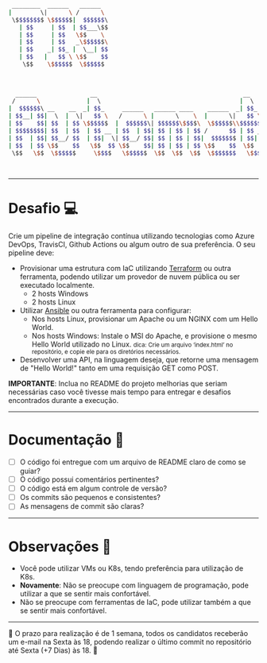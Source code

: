 ```bash
 ________  ______   ______                                                                       
|        \|      \ /      \                                                                      
 \$$$$$$$$ \$$$$$$|  $$$$$$\                                                                     
   | $$     | $$  | $$___\$$                                                                     
   | $$     | $$   \$$    \                                                                      
   | $$     | $$   _\$$$$$$\                                                                     
   | $$    _| $$_ |  \__| $$                                                                     
   | $$   |   $$ \ \$$    $$                                                                     
    \$$    \$$$$$$  \$$$$$$                                                                      
                                                                                                 
                                                                                                 
                                                                                                 
  ______               __                                         __      __                     
 /      \             |  \                                       |  \    |  \                    
|  $$$$$$\ __    __  _| $$_     ______   ______ ____    ______  _| $$_    \$$  ______   _______  
| $$__| $$|  \  |  \|   $$ \   /      \ |      \    \  |      \|   $$ \  |  \ /      \ |       \ 
| $$    $$| $$  | $$ \$$$$$$  |  $$$$$$\| $$$$$$\$$$$\  \$$$$$$\\$$$$$$  | $$|  $$$$$$\| $$$$$$$\
| $$$$$$$$| $$  | $$  | $$ __ | $$  | $$| $$ | $$ | $$ /      $$ | $$ __ | $$| $$  | $$| $$  | $$
| $$  | $$| $$__/ $$  | $$|  \| $$__/ $$| $$ | $$ | $$|  $$$$$$$ | $$|  \| $$| $$__/ $$| $$  | $$
| $$  | $$ \$$    $$   \$$  $$ \$$    $$| $$ | $$ | $$ \$$    $$  \$$  $$| $$ \$$    $$| $$  | $$
 \$$   \$$  \$$$$$$     \$$$$   \$$$$$$  \$$  \$$  \$$  \$$$$$$$   \$$$$  \$$  \$$$$$$  \$$   \$$
                                                                                                 
                                                                                                 
```                                                                                                 
---
# Desafio 💻
Crie um pipeline de integração contínua utilizando tecnologias como Azure DevOps, TravisCI, Github Actions ou algum outro de sua preferência. O seu pipeline deve:
- Provisionar uma estrutura com IaC utilizando [Terraform](https://www.terraform.io/) ou outra ferramenta, podendo utilizar um provedor de nuvem pública ou ser executado localmente.
  - 2 hosts Windows
  - 2 hosts Linux
- Utilizar [Ansible](https://docs.ansible.com/) ou outra ferramenta para configurar:
  - Nos hosts Linux, provisionar um Apache ou um NGINX com um Hello World.
  - Nos hosts Windows: Instale o MSI do Apache, e provisione o mesmo Hello World utilizado no Linux.
  <small>dica: Crie um arquivo ‘index.html’ no repositório, e copie ele para os diretórios necessários.</small>
- Desenvolver uma API, na linguagem deseja, que retorne uma mensagem de "Hello World!" tanto em uma requisição GET como POST.

**IMPORTANTE**: Inclua no README do projeto melhorias que seriam necessárias caso você tivesse mais tempo para entregar e desafios encontrados durante a execução.

---
# Documentação 📝
- [ ] O código foi entregue com um arquivo de README claro de como se guiar?
- [ ] O código possui comentários pertinentes?
- [ ] O código está em algum controle de versão?
- [ ] Os commits são pequenos e consistentes?
- [ ] As mensagens de commit são claras?

---
# Observações 👀
- Você pode utilizar VMs ou K8s, tendo preferência para utilização de K8s.
- **Novamente**: Não se preocupe com linguagem de programação, pode utilizar a que se sentir mais confortável. 
- Não se preocupe com ferramentas de IaC, pode utilizar também a que se sentir mais confortável.

---
📅 O prazo para realização é de 1 semana, todos os candidatos receberão um e-mail na Sexta às 18, podendo realizar o último commit no repositório até Sexta (+7 Dias) às 18. 📅
